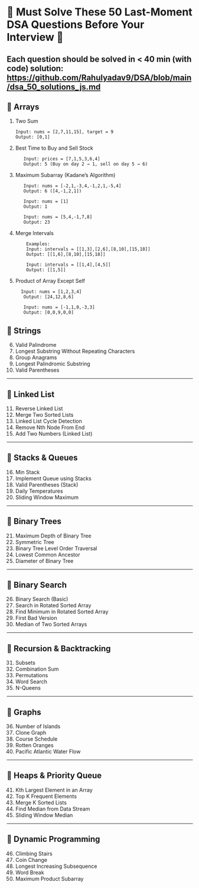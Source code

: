 # 🚨 Must Solve These 50 Last-Moment DSA Questions Before Your Interview 🚨  
Each question should be solved in **< 40 min (with code)**
solution: https://github.com/Rahulyadav9/DSA/blob/main/dsa_50_solutions_js.md
---

## 🔹 Arrays
1. Two Sum
   ```
   Input: nums = [2,7,11,15], target = 9
   Output: [0,1]
    ```
2. Best Time to Buy and Sell Stock
    ```
       Input: prices = [7,1,5,3,6,4]
       Output: 5 (Buy on day 2 → 1, sell on day 5 → 6)
    ```
3. Maximum Subarray (Kadane’s Algorithm)  
   ```
      Input: nums = [-2,1,-3,4,-1,2,1,-5,4]
      Output: 6 ([4,-1,2,1])
      
      Input: nums = [1]
      Output: 1
      
      Input: nums = [5,4,-1,7,8]
      Output: 23
   ```
4. Merge Intervals
   ```
       Examples:
       Input: intervals = [[1,3],[2,6],[8,10],[15,18]]
       Output: [[1,6],[8,10],[15,18]]
       
       Input: intervals = [[1,4],[4,5]]
       Output: [[1,5]] 
   ```

5. Product of Array Except Self
   ```
     Input: nums = [1,2,3,4]
      Output: [24,12,8,6]
      
      Input: nums = [-1,1,0,-3,3]
      Output: [0,0,9,0,0]
   ```



## 🔹 Strings
6. Valid Palindrome  
7. Longest Substring Without Repeating Characters  
8. Group Anagrams  
9. Longest Palindromic Substring  
10. Valid Parentheses  

---

## 🔹 Linked List
11. Reverse Linked List  
12. Merge Two Sorted Lists  
13. Linked List Cycle Detection  
14. Remove Nth Node From End  
15. Add Two Numbers (Linked List)  

---

## 🔹 Stacks & Queues
16. Min Stack  
17. Implement Queue using Stacks  
18. Valid Parentheses (Stack)  
19. Daily Temperatures  
20. Sliding Window Maximum  

---

## 🔹 Binary Trees
21. Maximum Depth of Binary Tree  
22. Symmetric Tree  
23. Binary Tree Level Order Traversal  
24. Lowest Common Ancestor  
25. Diameter of Binary Tree  

---

## 🔹 Binary Search
26. Binary Search (Basic)  
27. Search in Rotated Sorted Array  
28. Find Minimum in Rotated Sorted Array  
29. First Bad Version  
30. Median of Two Sorted Arrays  

---

## 🔹 Recursion & Backtracking
31. Subsets  
32. Combination Sum  
33. Permutations  
34. Word Search  
35. N-Queens  

---

## 🔹 Graphs
36. Number of Islands  
37. Clone Graph  
38. Course Schedule  
39. Rotten Oranges  
40. Pacific Atlantic Water Flow  

---

## 🔹 Heaps & Priority Queue
41. Kth Largest Element in an Array  
42. Top K Frequent Elements  
43. Merge K Sorted Lists  
44. Find Median from Data Stream  
45. Sliding Window Median  

---

## 🔹 Dynamic Programming
46. Climbing Stairs  
47. Coin Change  
48. Longest Increasing Subsequence  
49. Word Break  
50. Maximum Product Subarray  
